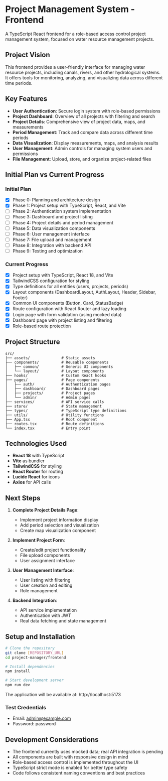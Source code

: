 # Project Management System - Frontend

A TypeScript React frontend for a role-based access control project management system, focused on water resource management projects.

## Project Vision

This frontend provides a user-friendly interface for managing water resource projects, including canals, rivers, and other hydrological systems. It offers tools for monitoring, analyzing, and visualizing data across different time periods.

## Key Features

- **User Authentication**: Secure login system with role-based permissions
- **Project Dashboard**: Overview of all projects with filtering and search
- **Project Details**: Comprehensive view of project data, maps, and measurements
- **Period Management**: Track and compare data across different time periods
- **Data Visualization**: Display measurements, maps, and analysis results
- **User Management**: Admin controls for managing system users and permissions
- **File Management**: Upload, store, and organize project-related files

## Initial Plan vs Current Progress

### Initial Plan
- [x] Phase 0: Planning and architecture design
- [x] Phase 1: Project setup with TypeScript, React, and Vite
- [ ] Phase 2: Authentication system implementation
- [ ] Phase 3: Dashboard and project listing
- [ ] Phase 4: Project details and period management
- [ ] Phase 5: Data visualization components
- [ ] Phase 6: User management interface
- [ ] Phase 7: File upload and management
- [ ] Phase 8: Integration with backend API
- [ ] Phase 9: Testing and optimization

### Current Progress
- [x] Project setup with TypeScript, React 18, and Vite
- [x] TailwindCSS configuration for styling
- [x] Type definitions for all entities (users, projects, periods)
- [x] Layout components (DashboardLayout, AuthLayout, Header, Sidebar, Footer)
- [x] Common UI components (Button, Card, StatusBadge)
- [x] Route configuration with React Router and lazy loading
- [x] Login page with form validation (using mocked data)
- [x] Dashboard page with project listing and filtering
- [x] Role-based route protection

## Project Structure

```
src/
├── assets/              # Static assets
├── components/          # Reusable components
│   ├── common/          # Generic UI components
│   └── layout/          # Layout components
├── hooks/               # Custom React hooks
├── pages/               # Page components
│   ├── auth/            # Authentication pages
│   ├── dashboard/       # Dashboard pages
│   ├── projects/        # Project pages
│   └── admin/           # Admin pages
├── services/            # API service calls
├── store/               # State management
├── types/               # TypeScript type definitions
├── utils/               # Utility functions
├── App.tsx              # Root component
├── routes.tsx           # Route definitions
└── index.tsx            # Entry point
```

## Technologies Used

- **React 18** with TypeScript
- **Vite** as bundler
- **TailwindCSS** for styling
- **React Router** for routing
- **Lucide React** for icons
- **Axios** for API calls

## Next Steps

1. **Complete Project Details Page**:
   - Implement project information display
   - Add period selection and visualization
   - Create map visualization component

2. **Implement Project Form**:
   - Create/edit project functionality
   - File upload components
   - User assignment interface

3. **User Management Interface**:
   - User listing with filtering
   - User creation and editing
   - Role management

4. **Backend Integration**:
   - API service implementation
   - Authentication with JWT
   - Real data fetching and state management

## Setup and Installation

```bash
# Clone the repository
git clone [REPOSITORY_URL]
cd project-manager/frontend

# Install dependencies
npm install

# Start development server
npm run dev
```

The application will be available at: http://localhost:5173

### Test Credentials
- Email: admin@example.com
- Password: password

## Development Considerations

- The frontend currently uses mocked data; real API integration is pending
- All components are built with responsive design in mind
- Role-based access control is implemented throughout the UI
- TypeScript strict mode is enabled for better type safety
- Code follows consistent naming conventions and best practices

